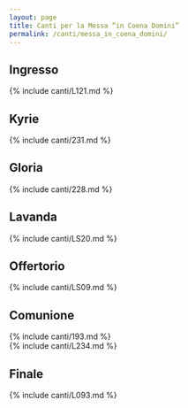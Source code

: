 ```yaml
---
layout: page
title: Canti per la Messa “in Coena Domini”
permalink: /canti/messa_in_coena_domini/
---
```


## Ingresso
{% include canti/L121.md %}     

## Kyrie
{% include canti/231.md %}     

## Gloria
{% include canti/228.md %}     

## Lavanda
{% include canti/LS20.md %}     

## Offertorio
{% include canti/LS09.md %}   

## Comunione   
{% include canti/193.md %}    
{% include canti/L234.md %}    

## Finale
{% include canti/L093.md %}
